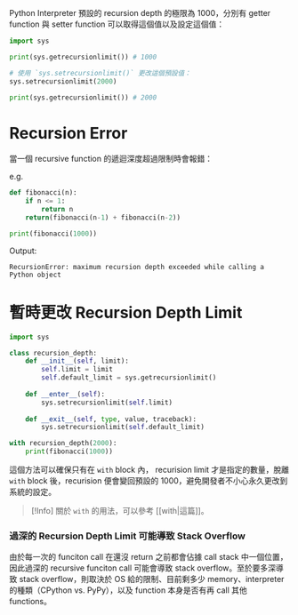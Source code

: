 Python Interpreter 預設的 recursion depth 的極限為 1000，分別有 getter function 與 setter function 可以取得這個值以及設定這個值：

```Python
import sys

print(sys.getrecursionlimit()) # 1000

# 使用 `sys.setrecursionlimit()` 更改這個預設值：
sys.setrecursionlimit(2000)

print(sys.getrecursionlimit()) # 2000
```

# Recursion Error

當一個 recursive function 的遞迴深度超過限制時會報錯：

e.g.

```Python
def fibonacci(n):
    if n <= 1:
        return n
    return(fibonacci(n-1) + fibonacci(n-2))

print(fibonacci(1000))
```

Output:

```plaintext
RecursionError: maximum recursion depth exceeded while calling a Python object
```

# 暫時更改 Recursion Depth Limit

```Python
import sys

class recursion_depth:
    def __init__(self, limit):
        self.limit = limit
        self.default_limit = sys.getrecursionlimit()
    
    def __enter__(self):
        sys.setrecursionlimit(self.limit)
    
    def __exit__(self, type, value, traceback):
        sys.setrecursionlimit(self.default_limit)

with recursion_depth(2000):
    print(fibonacci(1000))
```

這個方法可以確保只有在 `with` block 內， recurision limit 才是指定的數量，脫離 `with` block 後，recurision 便會變回預設的 1000，避免開發者不小心永久更改到系統的設定。

>[!Info]
>關於 `with` 的用法，可以參考 [[with|這篇]]。

### 過深的 Recursion Depth Limit 可能導致 Stack Overflow

由於每一次的 funciton call 在還沒 return 之前都會佔據 call stack 中一個位置，因此過深的 recursive funciton call 可能會導致 stack overflow。至於要多深導致 stack overflow，則取決於 OS 給的限制、目前剩多少 memory、interpreter 的種類（CPython vs. PyPy），以及 function 本身是否有再 call 其他 functions。

